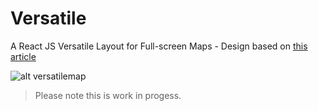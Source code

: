 # Versatile

A React JS Versatile Layout for Full-screen Maps - Design based on [this article ](https://medium.com/nycplanninglabs/a-versatile-layout-for-full-screen-maps-229cec508b22)

![alt versatilemap](https://cdn-images-1.medium.com/max/1000/1*AFBAS1qulxbLC3BnmYO8gw.png 'Versatile Layout Map Design')

> Please note this is work in progess.
